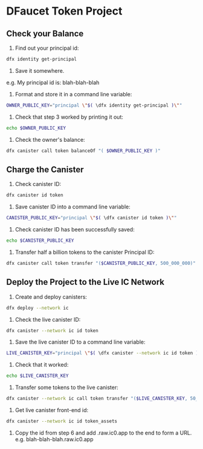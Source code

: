 # DFaucet Token Project

## Check your Balance

1. Find out your principal id:

```bash
dfx identity get-principal
```

1. Save it somewhere.

e.g. My principal id is: blah-blah-blah

1. Format and store it in a command line variable:

```bash
OWNER_PUBLIC_KEY="principal \"$( \dfx identity get-principal )\""
```

1. Check that step 3 worked by printing it out:

```bash
echo $OWNER_PUBLIC_KEY
```

1. Check the owner's balance:

```bash
dfx canister call token balanceOf "( $OWNER_PUBLIC_KEY )"
```

## Charge the Canister

1. Check canister ID:

```bash
dfx canister id token
```

1. Save canister ID into a command line variable:

```bash
CANISTER_PUBLIC_KEY="principal \"$( \dfx canister id token )\""
```

1. Check canister ID has been successfully saved:

```bash
echo $CANISTER_PUBLIC_KEY
```

1. Transfer half a billion tokens to the canister Principal ID:

```bash
dfx canister call token transfer "($CANISTER_PUBLIC_KEY, 500_000_000)"
```

## Deploy the Project to the Live IC Network

1. Create and deploy canisters:

```bash
dfx deploy --network ic
```

1. Check the live canister ID:

```bash
dfx canister --network ic id token
```

1. Save the live canister ID to a command line variable:

```bash
LIVE_CANISTER_KEY="principal \"$( \dfx canister --network ic id token )\""
```

1. Check that it worked:

```bash
echo $LIVE_CANISTER_KEY
```

1. Transfer some tokens to the live canister:

```bash
dfx canister --network ic call token transfer "($LIVE_CANISTER_KEY, 50_000_000)"
```

1. Get live canister front-end id:

```bash
dfx canister --network ic id token_assets
```

1. Copy the id from step 6 and add .raw.ic0.app to the end to form a URL.
   e.g. blah-blah-blah.raw.ic0.app
